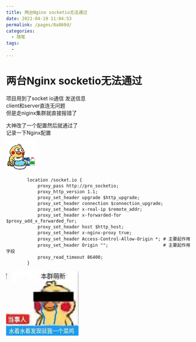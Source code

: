 ```yaml
---
title: 两台Nginx socketio无法通过
date: 2021-04-19 11:04:53
permalink: /pages/8a860d/
categories:
  - 随笔
tags:
  - 
---
```

# 两台Nginx socketio无法通过  

项目用到了socket io通信 发送信息    
client和server直连无问题    
但是走niginx集群就直接报错了    
    
大神改了一个配置然后就通过了    
记录一下Nginx配置    
    
![ ](../images/7485616-400155209c27c580.gif)    
    
``` python3    
        location /socket.io {    
            proxy_pass http://pro_socketio;    
            proxy_http_version 1.1;    
            proxy_set_header upgrade $http_upgrade;    
            proxy_set_header connection $connection_upgrade;    
            proxy_set_header x-real-ip $remote_addr;    
            proxy_set_header x-forwarded-for $proxy_add_x_forwarded_for;    
            proxy_set_header host $http_host;    
            proxy_set_header x-nginx-proxy true;    
            proxy_set_header Access-Control-Allow-Origin *; # 主要起作用    
            proxy_set_header Origin "";                     # 主要起作用字段    
            proxy_read_timeout 86400;    
        }    
```    
    
![ ](../images/7485616-f77b87a004f2fe13.jpg)    
    
